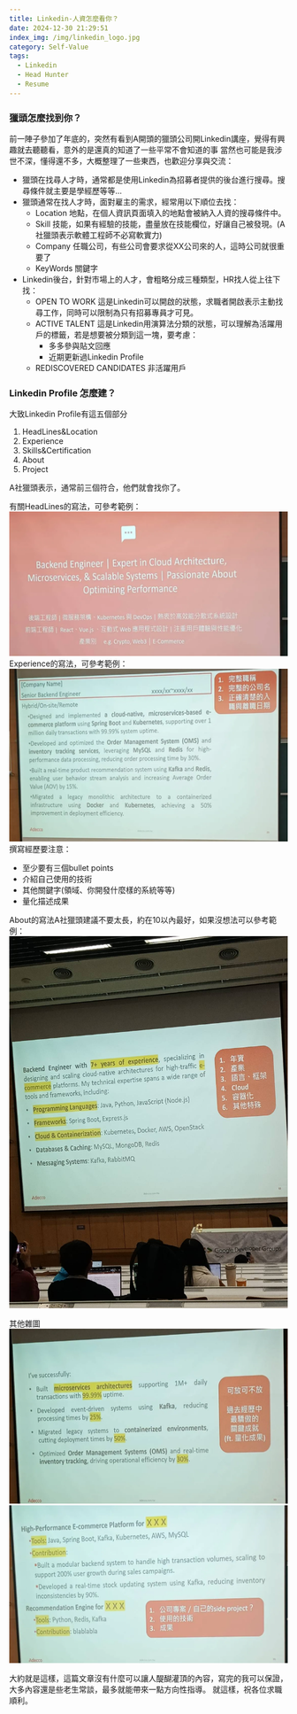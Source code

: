 ```yaml
---
title: Linkedin-人資怎麼看你？
date: 2024-12-30 21:29:51
index_img: /img/linkedin_logo.jpg
category: Self-Value
tags:
  - Linkedin
  - Head Hunter
  - Resume
---
```


### 獵頭怎麼找到你？

前一陣子參加了年底的<GDG Taipei>，突然有看到A開頭的獵頭公司開Linkedin講座，覺得有興趣就去聽聽看，意外的是還真的知道了一些平常不會知道的事
當然也可能是我涉世不深，懂得還不多，大概整理了一些東西，也歡迎分享與交流：
* 獵頭在找尋人才時，通常都是使用Linkedin為招募者提供的後台進行搜尋。搜尋條件就主要是學經歷等等...
* 獵頭通常在找人才時，面對雇主的需求，經常用以下順位去找：
  * Location 地點，在個人資訊頁面填入的地點會被納入人資的搜尋條件中。
  * Skill 技能，如果有經驗的技能，盡量放在技能欄位，好讓自己被發現。(A社獵頭表示軟體工程師不必寫軟實力)
  * Company 任職公司，有些公司會要求從XX公司來的人，這時公司就很重要了
  * KeyWords 關鍵字
* Linkedin後台，針對市場上的人才，會粗略分成三種類型，HR找人從上往下找：
  * OPEN TO WORK 這是Linkedin可以開啟的狀態，求職者開啟表示主動找尋工作，同時可以限制為只有招募專員才可見。
  * ACTIVE TALENT 這是Linkedin用演算法分類的狀態，可以理解為活躍用戶的標籤，若是想要被分類到這一塊，要考慮：
    * 多多參與貼文回應
    * 近期更新過Linkedin Profile
  * REDISCOVERED CANDIDATES 非活躍用戶

### Linkedin Profile 怎麼建？

大致Linkedin Profile有這五個部分
1. HeadLines&Location
2. Experience
3. Skills&Certification
4. About
5. Project

A社獵頭表示，通常前三個符合，他們就會找你了。

有關HeadLines的寫法，可參考範例：
![](/img/linkedin_headlines.png)
Experience的寫法，可參考範例：
![](/img/linkedin_experience.png)
撰寫經歷要注意：
* 至少要有三個bullet points
* 介紹自己使用的技術
* 其他關鍵字(領域、你開發什麼樣的系統等等)
* 量化描述成果

About的寫法A社獵頭建議不要太長，約在10以內最好，如果沒想法可以參考範例：
![](/img/linkedin_about.png)

其他雜圖
![](/img/linkedin_extra1.png)
![](/img/linkedin_extra2.png)

大約就是這樣，這篇文章沒有什麼可以讓人醍醐灌頂的內容，寫完的我可以保證，大多內容還是些老生常談，最多就能帶來一點方向性指導。
就這樣，祝各位求職順利。
